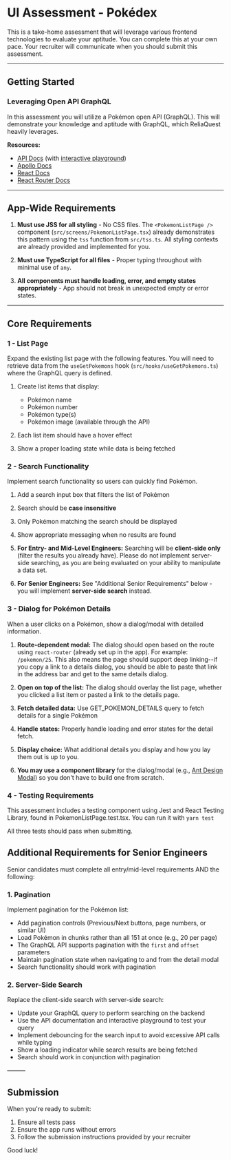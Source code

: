 # UI Assessment - Pokédex

This is a take-home assessment that will leverage various frontend technologies to evaluate your aptitude. You can complete this at your own pace. Your recruiter will communicate when you should submit this assessment.

---

## Getting Started

### Leveraging Open API GraphQL

In this assessment you will utilize a Pokémon open API (GraphQL). This will demonstrate your knowledge and aptitude with GraphQL, which ReliaQuest heavily leverages.

**Resources:**

- [API Docs](https://pokeapi.co/docs/graphql) (with [interactive playground](https://graphql.pokeapi.co/v1beta2/console))
- [Apollo Docs](https://www.apollographql.com/docs/react/)
- [React Docs](https://reactjs.org/docs/getting-started.html)
- [React Router Docs](https://reactrouter.com/home)

---

## App-Wide Requirements

1. **Must use JSS for all styling** - No CSS files. The `<PokemonListPage />` component (`src/screens/PokemonListPage.tsx`) already demonstrates this pattern using the `tss` function from `src/tss.ts`. All styling contexts are already provided and implemented for you.

2. **Must use TypeScript for all files** - Proper typing throughout with minimal use of `any`.

3. **All components must handle loading, error, and empty states appropriately** - App should not break in unexpected empty or error states.

---

## Core Requirements

### 1 - List Page

Expand the existing list page with the following features. You will need to retrieve data from the `useGetPokemons` hook (`src/hooks/useGetPokemons.ts`) where the GraphQL query is defined.

1. Create list items that display:

   - Pokémon name
   - Pokémon number
   - Pokémon type(s)
   - Pokémon image (available through the API)

2. Each list item should have a hover effect

3. Show a proper loading state while data is being fetched

### 2 - Search Functionality

Implement search functionality so users can quickly find Pokémon.

1. Add a search input box that filters the list of Pokémon

2. Search should be **case insensitive**

3. Only Pokémon matching the search should be displayed

4. Show appropriate messaging when no results are found

5. **For Entry- and Mid-Level Engineers:** Searching will be **client-side only** (filter the results you already have). Please do not implement server-side searching, as you are being evaluated on your ability to manipulate a data set.

6. **For Senior Engineers:** See "Additional Senior Requirements" below - you will implement **server-side search** instead.

### 3 - Dialog for Pokémon Details

When a user clicks on a Pokémon, show a dialog/modal with detailed information.

1. **Route-dependent modal:** The dialog should open based on the route using `react-router` (already set up in the app). For example: `/pokemon/25`. This also means the page should support deep linking--if you copy a link to a details dialog, you should be able to paste that link in the address bar and get to the same details dialog.

2. **Open on top of the list:** The dialog should overlay the list page, whether you clicked a list item or pasted a link to the details page.

3. **Fetch detailed data:** Use GET_POKEMON_DETAILS query to fetch details for a single Pokémon

4. **Handle states:** Properly handle loading and error states for the detail fetch.

5. **Display choice:** What additional details you display and how you lay them out is up to you.

6. **You may use a component library** for the dialog/modal (e.g., [Ant Design Modal](https://ant.design/components/modal)) so you don't have to build one from scratch.

### 4 - Testing Requirements

This assessment includes a testing component using Jest and React Testing Library, found in PokemonListPage.test.tsx. You can run it with `yarn test`

All three tests should pass when submitting.

## Additional Requirements for Senior Engineers

Senior candidates must complete all entry/mid-level requirements AND the following:

### 1. Pagination

Implement pagination for the Pokémon list:

- Add pagination controls (Previous/Next buttons, page numbers, or similar UI)
- Load Pokémon in chunks rather than all 151 at once (e.g., 20 per page)
- The GraphQL API supports pagination with the `first` and `offset` parameters
- Maintain pagination state when navigating to and from the detail modal
- Search functionality should work with pagination

### 2. Server-Side Search

Replace the client-side search with server-side search:

- Update your GraphQL query to perform searching on the backend
- Use the API documentation and interactive playground to test your query
- Implement debouncing for the search input to avoid excessive API calls while typing
- Show a loading indicator while search results are being fetched
- Search should work in conjunction with pagination

———

## Submission

When you're ready to submit:

1. Ensure all tests pass
2. Ensure the app runs without errors
3. Follow the submission instructions provided by your recruiter

Good luck!

